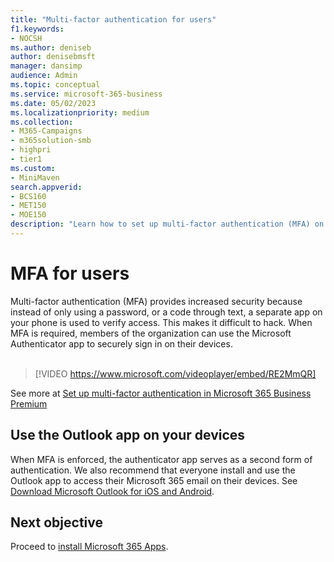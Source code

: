 ```yaml
---
title: "Multi-factor authentication for users"
f1.keywords:
- NOCSH
ms.author: deniseb
author: denisebmsft
manager: dansimp
audience: Admin
ms.topic: conceptual
ms.service: microsoft-365-business
ms.date: 05/02/2023
ms.localizationpriority: medium
ms.collection: 
- M365-Campaigns
- m365solution-smb
- highpri
- tier1
ms.custom:
- MiniMaven
search.appverid:
- BCS160
- MET150
- MOE150
description: "Learn how to set up multi-factor authentication (MFA) on your phone."
---
```


# MFA for users

Multi-factor authentication (MFA) provides increased security because instead of only using a password, or a code through text, a separate app on your phone is used to verify access. This makes it difficult to hack. When MFA is required, members of the organization can use the Microsoft Authenticator app to securely sign in on their devices. <br/><br/>

> [!VIDEO https://www.microsoft.com/videoplayer/embed/RE2MmQR]

See more at [Set up multi-factor authentication in Microsoft 365 Business Premium](https://support.office.com/article/a32541df-079c-420d-9395-9d59354f7225)

## Use the Outlook app on your devices

When MFA is enforced, the authenticator app serves as a second form of authentication. We also recommend that everyone install and use the Outlook app to access their Microsoft 365 email on their devices. See [Download Microsoft Outlook for iOS and Android](https://www.microsoft.com/microsoft-365/outlook-mobile-for-android-and-ios).

## Next objective

Proceed to [install Microsoft 365 Apps](m365bp-users-install-m365-apps.md).
